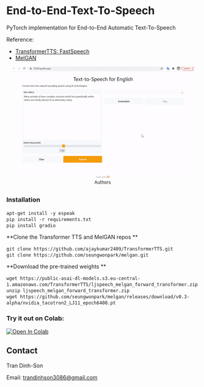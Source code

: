 # End-to-End-Text-To-Speech
PyTorch implementation for End-to-End Automatic Text-To-Speech

Reference: 
- [TransformerTTS: FastSpeech](https://github.com/as-ideas/TransformerTTS)
- [MelGAN](https://github.com/seungwonpark/melgan)

<p align="center">
    <img src="output/tts.gif", width="480">
    <br>
    <sup>Authors <a Demo</a></sup>
</p>



### Installation
```
apt-get install -y espeak
pip install -r requirements.txt
pip install gradio
```
**Clone the Transformer TTS and MelGAN repos **
```
git clone https://github.com/ajaykumar2409/TransformerTTS.git
git clone https://github.com/seungwonpark/melgan.git
```
**Download the pre-trained weights **
```
wget https://public-asai-dl-models.s3.eu-central-1.amazonaws.com/TransformerTTS/ljspeech_melgan_forward_transformer.zip
unzip ljspeech_melgan_forward_transformer.zip
wget https://github.com/seungwonpark/melgan/releases/download/v0.3-alpha/nvidia_tacotron2_LJ11_epoch6400.pt
```

### Try it out on Colab:
[![Open In Colab](https://colab.research.google.com/assets/colab-badge.svg)](https://github.com/trandinhson3086/End-to-End-Text-To-Speech/blob/main/synthesize_tts.ipynb)

## Contact

Tran Dinh-Son

Email: trandinhson3086@gmail.com
